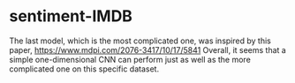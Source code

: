 # sentiment-IMDB
The last model, which is the most complicated one, was inspired by this paper, https://www.mdpi.com/2076-3417/10/17/5841
Overall, it seems that a simple one-dimensional CNN can perform just as well as the more complicated one on this specific dataset.
